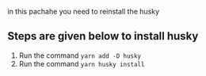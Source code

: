 in this pachahe you need to reinstall the husky

## Steps are given below to install husky

1. Run the command `yarn add -D husky`
2. Run the command `yarn husky install`
